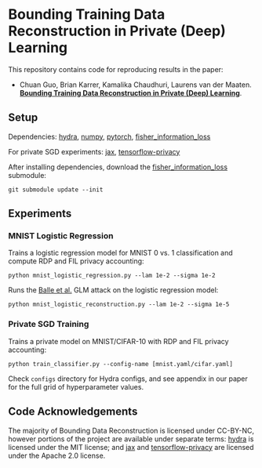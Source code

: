 # Bounding Training Data Reconstruction in Private (Deep) Learning

This repository contains code for reproducing results in the paper:
- Chuan Guo, Brian Karrer, Kamalika Chaudhuri, Laurens van der Maaten. **[Bounding Training Data Reconstruction in Private (Deep) Learning](https://arxiv.org/abs/2201.12383)**.

## Setup

Dependencies: [hydra](https://github.com/facebookresearch/hydra), [numpy](https://numpy.org/), [pytorch](https://pytorch.org/), [fisher_information_loss](https://github.com/facebookresearch/fisher_information_loss)

For private SGD experiments: [jax](https://github.com/google/jax), [tensorflow-privacy](https://github.com/tensorflow/privacy)

After installing dependencies, download the [fisher_information_loss](https://github.com/facebookresearch/fisher_information_loss) submodule:
```
git submodule update --init
```

## Experiments

### MNIST Logistic Regression

Trains a logistic regression model for MNIST 0 vs. 1 classification and compute RDP and FIL privacy accounting:
```
python mnist_logistic_regression.py --lam 1e-2 --sigma 1e-2
```

Runs the [Balle et al.](https://arxiv.org/abs/2201.04845) GLM attack on the logistic regression model:
```
python mnist_logistic_reconstruction.py --lam 1e-2 --sigma 1e-5
```

### Private SGD Training

Trains a private model on MNIST/CIFAR-10 with RDP and FIL privacy accounting:
```
python train_classifier.py --config-name [mnist.yaml/cifar.yaml]
```
Check `configs` directory for Hydra configs, and see appendix in our paper for the full grid of hyperparameter values.

## Code Acknowledgements

The majority of Bounding Data Reconstruction is licensed under CC-BY-NC, however portions of the project are available under separate terms: [hydra](https://github.com/facebookresearch/hydra) is licensed under the MIT license; and [jax](https://github.com/google/jax) and [tensorflow-privacy](https://github.com/tensorflow/privacy) are licensed under the Apache 2.0 license.
